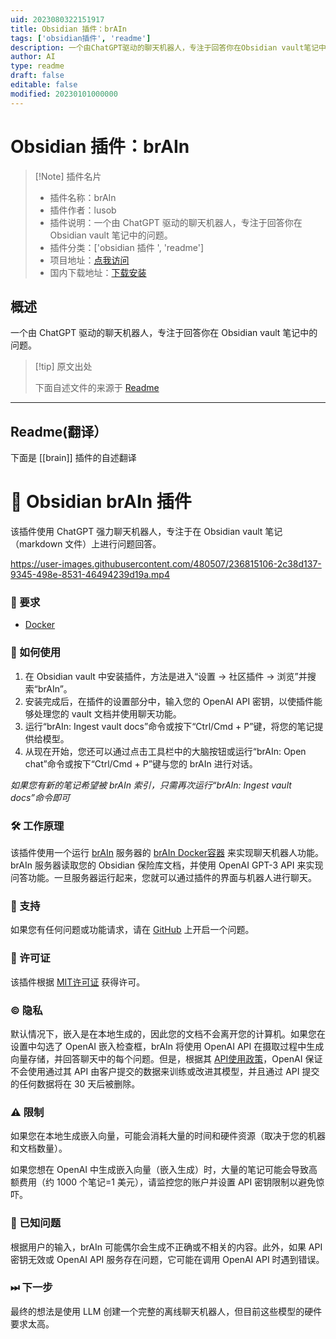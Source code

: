 ```yaml
---
uid: 2023080322151917
title: Obsidian 插件：brAIn
tags: ['obsidian插件', 'readme']
description: 一个由ChatGPT驱动的聊天机器人，专注于回答你在Obsidian vault笔记中的问题。
author: AI
type: readme
draft: false
editable: false
modified: 20230101000000
---
```


# Obsidian 插件：brAIn

> [!Note] 插件名片
> - 插件名称：brAIn
> - 插件作者：lusob
> - 插件说明：一个由 ChatGPT 驱动的聊天机器人，专注于回答你在 Obsidian vault 笔记中的问题。
> - 插件分类：['obsidian 插件 ', 'readme']
> - 项目地址：[点我访问](https://github.com/lusob/obsidian-brain)
> - 国内下载地址：[下载安装](https://pkmer.cn/products/plugin/pluginMarket/?brain)

## 概述

一个由 ChatGPT 驱动的聊天机器人，专注于回答你在 Obsidian vault 笔记中的问题。

> [!tip] 原文出处
>
>下面自述文件的来源于 [Readme](https://ghproxy.net/https://raw.githubusercontent.com/lusob/obsidian-brain/master/README.md)

---

## Readme(翻译）

下面是 [[brain]] 插件的自述翻译

# 🧠 Obsidian brAIn 插件

该插件使用 ChatGPT 强力聊天机器人，专注于在 Obsidian vault 笔记（markdown 文件）上进行问题回答。

<https://user-images.githubusercontent.com/480507/236815106-2c38d137-9345-498e-8531-46494239d19a.mp4>

### 🧰 要求

- [Docker](https://docs.docker.com/get-docker/)

### 📖 如何使用

1. 在 Obsidian vault 中安装插件，方法是进入“设置 -> 社区插件 -> 浏览”并搜索“brAIn”。
2. 安装完成后，在插件的设置部分中，输入您的 OpenAI API 密钥，以使插件能够处理您的 vault 文档并使用聊天功能。
3. 运行“brAIn: Ingest vault docs”命令或按下“Ctrl/Cmd + P”键，将您的笔记提供给模型。
4. 从现在开始，您还可以通过点击工具栏中的大脑按钮或运行“brAIn: Open chat”命令或按下“Ctrl/Cmd + P”键与您的 brAIn 进行对话。

*如果您有新的笔记希望被 brAIn 索引，只需再次运行“brAIn: Ingest vault docs”命令即可*

### 🛠 工作原理

该插件使用一个运行 [brAIn](https://github.com/lusob/brAIn) 服务器的 [brAIn Docker容器](https://hub.docker.com/repository/docker/lusob04/brain) 来实现聊天机器人功能。brAIn 服务器读取您的 Obsidian 保险库文档，并使用 OpenAI GPT-3 API 来实现问答功能。一旦服务器运行起来，您就可以通过插件的界面与机器人进行聊天。

### 💬 支持

如果您有任何问题或功能请求，请在 [GitHub](https://github.com/) 上开启一个问题。

### 📓 许可证

该插件根据 [MIT许可证](https://github.com/lusob/obsidian-brain/blob/main/LICENSE) 获得许可。

### © 隐私

默认情况下，嵌入是在本地生成的，因此您的文档不会离开您的计算机。如果您在设置中勾选了 OpenAI 嵌入检查框，brAIn 将使用 OpenAI API 在摄取过程中生成向量存储，并回答聊天中的每个问题。但是，根据其 [API使用政策](https://openai.com/policies/api-data-usage-policies)，OpenAI 保证不会使用通过其 API 由客户提交的数据来训练或改进其模型，并且通过 API 提交的任何数据将在 30 天后被删除。

### ⚠️ 限制

如果您在本地生成嵌入向量，可能会消耗大量的时间和硬件资源（取决于您的机器和文档数量）。

如果您想在 OpenAI 中生成嵌入向量（嵌入生成）时，大量的笔记可能会导致高额费用（约 1000 个笔记=1 美元），请监控您的账户并设置 API 密钥限制以避免惊吓。

### 🐞 已知问题

根据用户的输入，brAIn 可能偶尔会生成不正确或不相关的内容。此外，如果 API 密钥无效或 OpenAI API 服务存在问题，它可能在调用 OpenAI API 时遇到错误。

### ⏭ 下一步

最终的想法是使用 LLM 创建一个完整的离线聊天机器人，但目前这些模型的硬件要求太高。
